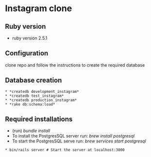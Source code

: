 # Instagram clone

## Ruby version
* ruby version 2.5.1

## Configuration
clone repo and follow the instructions to create the required database

## Database creation
```
* *createdb development_instagram*
* *createdb test_instagram*
* *createdb production_instagram*
* *rake db:schema:load*

```

## Required installations
* (run) *bundle install*
* To install the PostgresSQL server run:
*brew install postgresql*
* To start the PostgresSQL serve run:
*brew services start postgresql*

```
* bin/rails server # Start the server at localhost:3000

```
